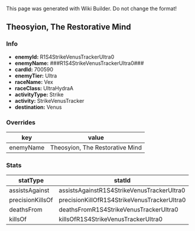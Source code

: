 <span class="wiki-builder">This page was generated with Wiki Builder. Do not change the format!</span>

## Theosyion, The Restorative Mind
### Info
* **enemyId:** R1S4StrikeVenusTrackerUltra0
* **enemyName:** ###R1S4StrikeVenusTrackerUltra0###
* **cardId:** 700590
* **enemyTier:** Ultra
* **raceName:** Vex
* **raceClass:** UltraHydraA
* **activityType:** Strike
* **activity:** StrikeVenusTracker
* **destination:** Venus

### Overrides
key | value
--- | -----
enemyName | Theosyion, The Restorative Mind

### Stats
statType | statId
-------- | ------
assistsAgainst | assistsAgainstR1S4StrikeVenusTrackerUltra0
precisionKillsOf | precisionKillOfR1S4StrikeVenusTrackerUltra0
deathsFrom | deathsFromR1S4StrikeVenusTrackerUltra0
killsOf | killsOfR1S4StrikeVenusTrackerUltra0

